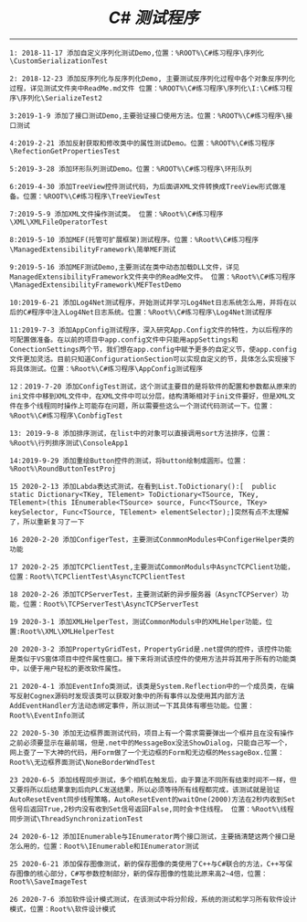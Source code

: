 # <center>***C# 测试程序***</center> 
---


`1: 2018-11-17 添加自定义序列化测试Demo,位置：%ROOT%\C#练习程序\序列化\CustomSerializationTest`  

`2: 2018-12-23 添加反序列化与反序列化Demo, 主要测试反序列化过程中各个对象反序列化过程，详见测试文件夹中ReadMe.md文件 位置：%ROOT%\C#练习程序\序列化\I:\C#练习程序\序列化\SerializeTest2`  

`3:2019-1-9 添加了接口测试Demo,主要验证接口使用方法。位置：%ROOT%\C#练习程序\接口测试`  

`4:2019-2-21 添加反射获取和修改类中的属性测试Demo。位置：%ROOT%\C#练习程序\RefectionGetPropertiesTest`  

`5:2019-3-28 添加环形队列测试Demo。位置：%ROOT%\C#练习程序\环形队列`  
  
`6:2019-4-30 添加TreeView控件测试代码，为后面讲XML文件转换成TreeView形式做准备。位置：%ROOT%\C#练习程序\TreeViewTest`  

`7:2019-5-9 添加XML文件操作测试类。 位置：%Root%\C#练习程序\XML\XMLFileOperatorTest`

`8:2019-5-10 添加MEF(托管可扩展框架)测试程序。位置：%Root%\C#练习程序\ManagedExtensibilityFramework\简单MEF测试`   

`9:2019-5-16 添加MEF测试Demo,主要测试在类中动态加载DLL文件，详见ManagedExtensibilityFramework文件夹中的ReadMe文件。 位置：%Root%\C#练习程序\ManagedExtensibilityFramework\MEFTestDemo`    

`10:2019-6-21 添加Log4Net测试程序，开始测试并学习Log4Net日志系统怎么用，并将在以后的C#程序中注入Log4Net日志系统。位置：%Root%\C#练习程序\Log4Net测试程序`  

`11:2019-7-3 添加AppConfig测试程序，深入研究App.Config文件的特性，为以后程序的可配置做准备。在以前的项目中app.config文件中只能用appSettings和ConectionSettings两个节，我们想在app.config中赋予更多的自定义节，使app.config文件更加灵活。目前只知道ConfigurationSection可以实现自定义的节，具体怎么实现接下将具体测试。位置：%Root%\C#练习程序\AppConfig测试程序`   

`12：2019-7-20 添加ConfigTest测试，这个测试主要目的是将软件的配置和参数都从原来的ini文件中移到XML文件中，在XML文件中可以分层，结构清晰相对于ini文件要好，但是XML文件在多个线程同时操作上可能存在问题，所以需要些这么一个测试代码测试一下。位置：%Root%\C#练习程序\ConbfigTest`

`13: 2019-9-8 添加排序测试，在list中的对象可以直接调用sort方法排序，位置：%Root%\行列排序测试\ConsoleApp1`

`14:2019-9-29 添加重绘Button控件的测试，将button绘制成圆形。位置：%Root%\RoundButtonTestProj`

`15 2020-2-13 添加Labda表达式测试，在看到List.ToDictionary():[  public static Dictionary<TKey, TElement> ToDictionary<TSource, TKey, TElement>(this IEnumerable<TSource> source, Func<TSource, TKey> keySelector, Func<TSource, TElement> elementSelector);]突然有点不太理解了，所以重新复习了一下`

`16 2020-2-20 添加ConfigerTest，主要测试ConmmonModules中ConfigerHelper类的功能`

`17 2020-2-25 添加TCPClientTest,主要测试CommonModuls中AsyncTCPClient功能，位置：Root%\TCPClientTest\AsyncTCPClientTest`  

`18 2020-2-26 添加TCPServerTest，主要测试新的异步服务器（AsyncTCPServer）功能，位置：Root%\TCPServerTest\AsyncTCPServerTest`    

`19 2020-3-1 添加XMLHelperTest，测试CommonModuls中的XMLHelper功能，位置:Root%\XML\XMLHelperTest`

`20 2020-3-2 添加PropertyGridTest，PropertyGrid是.net提供的控件，该控件功能是类似于VS窗体项目中控件属性窗口。接下来将测试该控件的使用方法并将其用于所有的功能类中，以便于用户轻松的更改软件属性。`  
 
`21 2020-4-1 添加EventInfo类测试，该类是System.Reflection中的一个成员类，在编写反射Cognex源码时发现该类可以获取对象中的所有事件以及使用其内部方法AddEventHandler方法动态绑定事件，所以测试一下其具体有哪些功能。位置：Root%\EventInfo测试`

`22 2020-5-30 添加无边框界面测试代码，项目上有一个需求需要弹出一个框并且在没有操作之前必须要显示在最前端，但是.net中的MessageBox没法ShowDialog，只能自己写一个，网上查了一下大神的代码，用Form做了一个无边框的Form和无边框的MessageBox.位置：Root%\无边框界面测试\NoneBorderWndTest`

`23 2020-6-5 添加线程同步测试，多个相机在触发后，由于算法不同所有结束时间不一样，但又要将所以后结果拿到后向PLC发送结果，所以必须等待所有线程都完成，该测试就是验证AutoResetEvent同步线程策略，AutoResetEvent的waitOne(2000)方法在2秒内收到Set信号后返回True,2秒内没有收到Set信号返回False,同时会卡住线程。 位置：%Root%\线程同步测试\ThreadSynchronizationTest`

`24 2020-6-12 添加IEnumerable与IEnumerator两个接口测试，主要搞清楚这两个接口是怎么用的，位置：Root%\IEnumerable和IEnumerator测试`

`25 2020-6-21 添加保存图像测试，新的保存图像的类使用了C++与C#联合的方法，C++写保存图像的核心部分，C#写参数控制部分，新的保存图像的性能比原来高2~4倍，位置：Root%\SaveImageTest`

`26 2020-7-6 添加软件设计模式测试，在该测试中将分阶段，系统的测试和学习所有软件设计模式，位置：Root%\软件设计模式`





